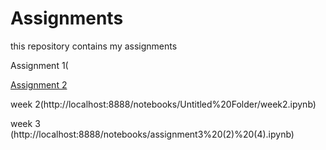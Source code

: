 # Assignments
this repository contains my assignments


Assignment 1(

[Assignment 2](http://localhost:8888/notebooks/Untitled%20Folder/assignment2.ipynb#)

week       2(http://localhost:8888/notebooks/Untitled%20Folder/week2.ipynb)

week 3      (http://localhost:8888/notebooks/assignment3%20(2)%20(4).ipynb)
